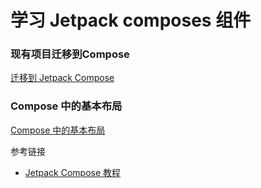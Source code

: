 # 学习 Jetpack composes 组件


### 现有项目迁移到Compose

[迁移到 Jetpack Compose](https://developer.android.com/codelabs/jetpack-compose-migration)

### Compose 中的基本布局

[Compose 中的基本布局](https://developer.android.com/codelabs/jetpack-compose-layouts)

参考链接

* [Jetpack Compose 教程](https://developer.android.com/develop/ui/compose/tutorial?hl=zh-cn)
